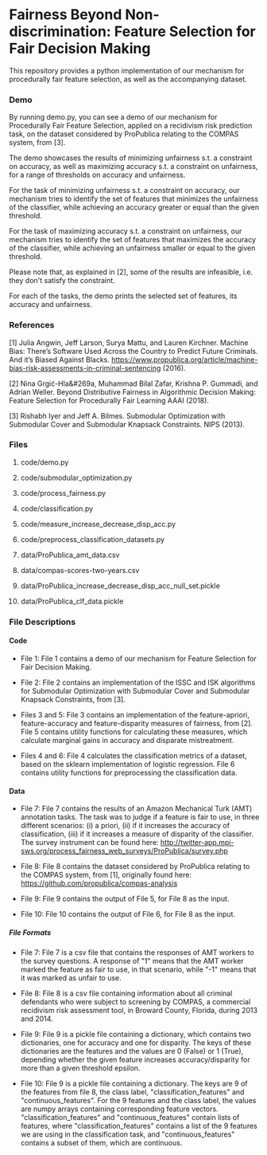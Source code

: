 # Fairness Beyond Non-discrimination: Feature Selection for Fair Decision Making

This repository provides a python implementation of our mechanism for procedurally fair feature selection, as well as the accompanying dataset.


### Demo

By running demo.py, you can see a demo of our mechanism for Procedurally Fair Feature Selection, applied on a recidivism risk prediction task, on the dataset considered by ProPublica relating to the COMPAS system, from [3].

The demo showcases the results of minimizing unfairness s.t. a constraint on accuracy, as well as maximizing accuracy s.t. a constraint on unfairness, for a range of thresholds on accuracy and unfairness.

For the task of minimizing unfairness s.t. a constraint on accuracy, our mechanism tries to identify the set of features that minimizes the unfairness of the classifier, while achieving an accuracy greater or equal than the given threshold. 

For the task of maximizing accuracy s.t. a constraint on unfairness, our mechanism tries to identify the set of features that maximizes the accuracy of the classifier, while achieving an unfairness smaller or equal to the given threshold.

Please note that, as explained in [2], some of the results are infeasible, i.e. they don't satisfy the constraint.

For each of the tasks, the demo prints the selected set of features, its accuracy and unfairness. 


### References

[1] Julia Angwin, Jeff Larson, Surya Mattu, and Lauren Kirchner.
    Machine Bias: There’s Software Used Across the Country to Predict Future Criminals. And it’s Biased Against Blacks.
    https://www.propublica.org/article/machine-bias-risk-assessments-in-criminal-sentencing (2016).

[2] Nina Grgi&#263;-Hla&#269a, Muhammad Bilal Zafar, Krishna P. Gummadi, and Adrian Weller. 
	Beyond Distributive Fairness in Algorithmic Decision Making: Feature Selection for Procedurally Fair Learning
	AAAI (2018).

[3] Rishabh Iyer and Jeff A. Bilmes. 
    Submodular Optimization with Submodular Cover and Submodular Knapsack Constraints. 
    NIPS (2013).


### Files

1. code/demo.py
2. code/submodular_optimization.py
3. code/process_fairness.py
4. code/classification.py		
5. code/measure_increase_decrease_disp_acc.py	
6. code/preprocess_classification_datasets.py	

7. data/ProPublica_amt_data.csv	
8. data/compas-scores-two-years.csv				
9. data/ProPublica_increase_decrease_disp_acc_null_set.pickle
10. data/ProPublica_clf_data.pickle			


### File Descriptions

#### Code

- File 1: File 1 contains a demo of our mechanism for Feature Selection for Fair Decision Making.

- File 2: File 2 contains an implementation of the ISSC and ISK algorithms for Submodular Optimization with Submodular Cover and Submodular Knapsack Constraints, from [3].

- Files 3 and 5: File 3 contains an implementation of the feature-apriori, feature-accuracy and feature-disparity measures of fairness, from [2]. File 5 contains utility functions for calculating these measures, which calculate marginal gains in accuracy and disparate mistreatment.

- Files 4 and 6: File 4 calculates the classification metrics of a dataset, based on the sklearn implementation of logistic regression. File 6 contains utility functions for preprocessing the classification data.


#### Data

- File 7: File 7 contains the results of an Amazon Mechanical Turk (AMT) annotation tasks. The task was to judge if a feature is fair to use, in three different scenarios: (i) a priori, (ii) if it increases the accuracy of classification, (iii) if it increases a measure of disparity of the classifier. The survey instrument can be found here: http://twitter-app.mpi-sws.org/process_fairness_web_surveys/ProPublica/survey.php

- File 8: File 8 contains the dataset considered by ProPublica relating to the COMPAS system, from [1], originally found here: https://github.com/propublica/compas-analysis

- File 9: File 9 contains the output of File 5, for File 8 as the input.

- File 10: File 10 contains the output of File 6, for File 8 as the input.


##### File Formats

- File 7: File 7 is a csv file that contains the responses of AMT workers to the survey questions. A response of "1" means that the AMT worker marked the feature as fair to use, in that scenario, while "-1" means that it was marked as unfair to use.

- File 8: File 8 is a csv file containing information about all criminal defendants who were subject to screening by COMPAS, a commercial recidivism risk assessment tool, in Broward County, Florida, during 2013 and 2014.

- File 9: File 9 is a pickle file containing a dictionary, which contains two dictionaries, one for accuracy and one for disparity. The keys of these dictionaries are the features and the values are 0 (False) or 1 (True), depending whether the given feature increases accuracy/disparity for more than a given threshold epsilon.

- File 10: File 9 is a pickle file containing a dictionary. The keys are 9 of the features from file 8, the class label,  "classification_features" and "continuous_features". For the 9 features and the class label, the values are numpy arrays containing corresponding feature vectors. "classification_features" and "continuous_features" contain lists of features, where "classification_features" contains a list of the 9 features we are using in the classification task, and "continuous_features" contains a subset of them, which are continuous.
